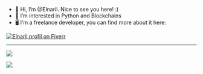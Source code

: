 - 👋 Hi, I’m @Elnaril. Nice to see you here! :)
- 👀 I’m interested in Python and Blockchains
- :desktop_computer: I'm a freelance developer, you can find more about it here:

[![Elnaril profil on Fiverr](https://user-images.githubusercontent.com/57373038/169658897-772baae6-a316-497c-b082-68f2cc4f6f7c.png)](https://www.fiverr.com/elnaril)

---

[![](https://github-readme-stats.vercel.app/api?username=elnaril&theme=transparent&show_icons=true&hide=stars,prs,issues,contribs)](https://github.com/Elnaril/Elnaril/)

[![](https://visitcount.itsvg.in/api?id=elnaril-github&label=Profile%20Views&color=8&icon=0&pretty=false)](https://visitcount.itsvg.in)
